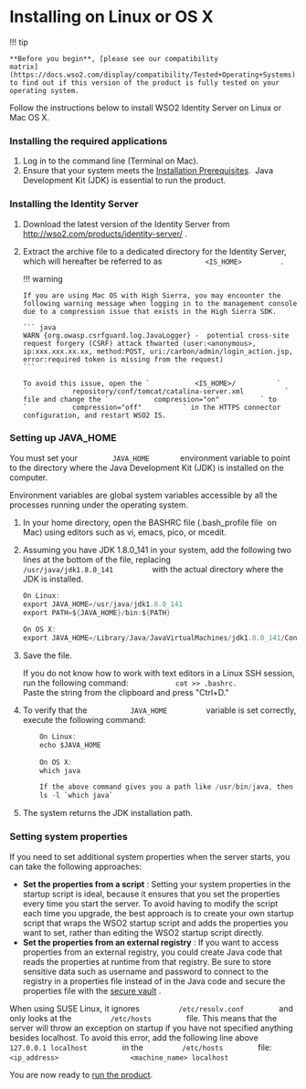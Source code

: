 # Installing on Linux or OS X

!!! tip
    
    **Before you begin**, [please see our compatibility
    matrix](https://docs.wso2.com/display/compatibility/Tested+Operating+Systems)
    to find out if this version of the product is fully tested on your
    operating system.
    

Follow the instructions below to install WSO2 Identity Server on Linux
or Mac OS X.

### Installing the required applications

1.  Log in to the command line (Terminal on Mac).
2.  Ensure that your system meets the [Installation
    Prerequisites](Installation_Prerequisites).  Java Development Kit
    (JDK) is essential to run the product.

### Installing the Identity Server

1.  Download the latest version of the Identity Server from
    <http://wso2.com/products/identity-server/> .
2.  Extract the archive file to a dedicated directory for the Identity
    Server, which will hereafter be referred to as
    `           <IS_HOME>          ` .

    !!! warning
    
        If you are using Mac OS with High Sierra, you may encounter the
        following warning message when logging in to the management console
        due to a compression issue that exists in the High Sierra SDK.
    
        ``` java
        WARN {org.owasp.csrfguard.log.JavaLogger} -  potential cross-site request forgery (CSRF) attack thwarted (user:<anonymous>, ip:xxx.xxx.xx.xx, method:POST, uri:/carbon/admin/login_action.jsp, error:required token is missing from the request)
        ```
    
        To avoid this issue, open the `           <IS_HOME>/          `
        `           repository/conf/tomcat/catalina-server.xml          `
        file and change the `           compression="on"          ` to
        `           compression="off"          ` in the HTTPS connector
        configuration, and restart WSO2 IS.
    

### Setting up JAVA\_HOME

You must set your `         JAVA_HOME        ` environment variable to
point to the directory where the Java Development Kit (JDK) is installed
on the computer.

Environment variables are global system variables accessible by all the
processes running under the operating system.

1.  In your home directory, open the BASHRC file (.bash\_profile file 
    on Mac) using editors such as vi, emacs, pico, or mcedit.
2.  Assuming you have JDK 1.8.0\_141 in your system, add the following
    two lines at the bottom of the file, replacing
    `           /usr/java/jdk1.8.0_141          ` with the actual
    directory where the JDK is installed.

    ``` java
    On Linux:
    export JAVA_HOME=/usr/java/jdk1.8.0_141
    export PATH=${JAVA_HOME}/bin:${PATH}
     
    On OS X:
    export JAVA_HOME=/Library/Java/JavaVirtualMachines/jdk1.8.0_141/Contents/Home
    ```

3.  Save the file.

    If you do not know how to work with text editors in a Linux SSH
    session, run the following command:
    `            cat >> .bashrc.           ` Paste the string from the
    clipboard and press "Ctrl+D."

4.  To verify that the `           JAVA_HOME          ` variable is set
    correctly, execute the following command:

    ``` java
        On Linux:
        echo $JAVA_HOME
         
        On OS X:
        which java
    
        If the above command gives you a path like /usr/bin/java, then it is a symbolic link to the real location. To get the real location, run the following:
        ls -l `which java`
    ```

5.  The system returns the JDK installation path.

### Setting system properties

If you need to set additional system properties when the server starts,
you can take the following approaches:

-   **Set the properties from a script** : Setting your system
    properties in the startup script is ideal, because it ensures that
    you set the properties every time you start the server. To avoid
    having to modify the script each time you upgrade, the best approach
    is to create your own startup script that wraps the WSO2 startup
    script and adds the properties you want to set, rather than editing
    the WSO2 startup script directly.
-   **Set the properties from an external registry** : If you want to
    access properties from an external registry, you could create Java
    code that reads the properties at runtime from that registry. Be
    sure to store sensitive data such as username and password to
    connect to the registry in a properties file instead of in the Java
    code and secure the properties file with the [secure
    vault](https://docs.wso2.com/display/Carbon420/Carbon+Secure+Vault+Implementation)
    .

When using SUSE Linux, it ignores `          /etc/resolv.conf         `
and only looks at the `          /etc/hosts         ` file. This means
that the server will throw an exception on startup if you have not
specified anything besides localhost. To avoid this error, add the
following line above `          127.0.0.1 localhost         ` in the
`          /etc/hosts         ` file: `          <ip_address>         `
`          <machine_name> localhost         `

You are now ready to [run the product](../../setup/running-the-product).

